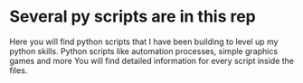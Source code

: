 # Several py scripts are in this rep
Here you will find python scripts that I have been building to level up my python skills.
Python scripts like automation processes, simple graphics games and more
You will find detailed information for every script inside the files.
